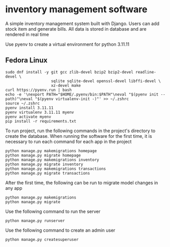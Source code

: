 # inventory management software
A simple inventory management system built with Django.
Users can add stock item and generate bills. All data is stored in database and are rendered in real time

Use pyenv to create a virtual environment for python 3.11.11
## Fedora Linux
```
sudo dnf install -y git gcc zlib-devel bzip2 bzip2-devel readline-devel \
                    sqlite sqlite-devel openssl-devel libffi-devel \
                    xz-devel make
curl https://pyenv.run | bash
echo -e '\nexport PATH="$HOME/.pyenv/bin:$PATH"\neval "$(pyenv init --path)"\neval "$(pyenv virtualenv-init -)"' >> ~/.zshrc
source ~/.zshrc
pyenv install 3.11.11
pyenv virtualenv 3.11.11 myenv
pyenv activate myenv
pip install -r requirements.txt
```
To run project, run the following commands in the project's directory to create the database. When running the software for the first time, it is necessary to run each command for each app in the project
```
python manage.py makemigrations homepage
python manage.py migrate homepage
python manage.py makemigrations inventory
python manage.py migrate inventory
python manage.py makemigrations transactions
python manage.py migrate transactions
```
After the first time, the following can be run to migrate model changes in any app
```
python manage.py makemigrations
python manage.py migrate
```
Use the following command to run the server
```
python manage.py runserver
```
Use the following command to create an admin user 
```
python manage.py createsuperuser
```
